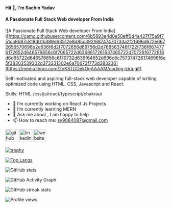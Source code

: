 #### Hii 👋, I'm Sachin Yadav 
#### A Passionate Full Stack Web developer From India
![A Passionate Full Stack Web developer From India]([https://camo.githubusercontent.com/6b5893e4d0e50eff0d4a427f75a9f751ca9b87c818d01b389d63512e8d85c392/68747470733a2f2f696d672e6672656570696b2e636f6d2f7072656d69756d2d766563746f722f736f6674776172652d646576656c6f7065722d6368617261637465722d70726f6772616d6d65722d646576656c6f70732d636f64652d696c6c757374726174696f6e5f38303539302d373331302e6a70673f773d383236](https://media.tenor.com/2nKSTDDekOgAAAAM/coding-kira.gif)

Self-motivated and aspiring full-stack web developer capable
of writing optimized code using HTML, CSS, Javascript and
React. 

Skills: HTML /css/js/react/typescript/chakraui

- 🔭 I’m currently working on React Js Projects 
- 🌱 I’m currently learning MERN 
- 💬 Ask me about , I am happy to help 
- 📫 How to reach me: sy9084087@gmail.com 


[<img src='https://cdn.jsdelivr.net/npm/simple-icons@3.0.1/icons/github.svg' alt='github' height='40'>](https://github.com/Sachin1yadav)  [<img src='https://cdn.jsdelivr.net/npm/simple-icons@3.0.1/icons/linkedin.svg' alt='linkedin' height='40'>](https://www.linkedin.com/in/https://www.linkedin.com/in/sachin-yadav-a5512523a//)  [<img src='https://cdn.jsdelivr.net/npm/simple-icons@3.0.1/icons/icloud.svg' alt='website' height='40'>](https://sachin1yadav.github.io/)  

[![trophy](https://github-profile-trophy.vercel.app/?username=Sachin1yadav)](https://github.com/ryo-ma/github-profile-trophy)

[![Top Langs](https://github-readme-stats.vercel.app/api/top-langs/?username=Sachin1yadav)](https://github.com/anuraghazra/github-readme-stats)

![GitHub stats](https://github-readme-stats.vercel.app/api?username=Sachin1yadav&show_icons=true&count_private=true)  

![GitHub Activity Graph](https://activity-graph.herokuapp.com/graph?username=Sachin1yadav)  

![GitHub streak stats](https://streak-stats.demolab.com/?user=Sachin1yadav)  

![Profile views](https://gpvc.arturio.dev/Sachin1yadav)  
